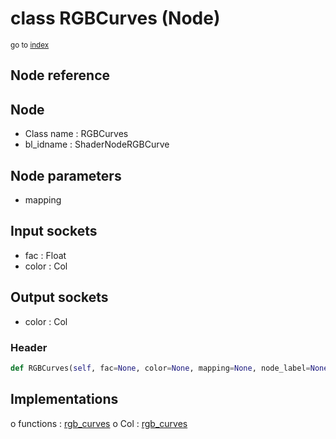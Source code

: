 # class RGBCurves (Node)

<sub>go to [index](/docs/index.md)</sub>

## Node reference

Node
----
 - Class name : RGBCurves
 - bl_idname : ShaderNodeRGBCurve

Node parameters
---------------
 - mapping

Input sockets
-------------
 - fac : Float
 - color : Col

Output sockets
--------------
 - color : Col

### Header

``` python
def RGBCurves(self, fac=None, color=None, mapping=None, node_label=None, node_color=None):
```

## Implementations

o functions : [rgb_curves](#rgb_curves)
o Col : [rgb_curves](#rgb_curves) 

